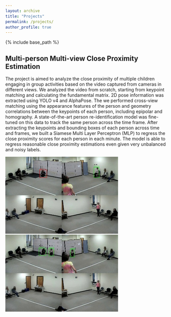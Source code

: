 ```yaml
---
layout: archive
title: "Projects"
permalink: /projects/
author_profile: true
---
```



{% include base_path %}

Multi-person Multi-view Close Proximity Estimation
---------------------------------------------------
The project is aimed to analyze the close proximity of multiple children engaging in group activities based on the video captured from cameras in different views. We analyzed the video from scratch, starting from keypoint matching and calculating the fundamental matrix. 2D pose information was extracted using YOLO v4 and AlphaPose. The we performed cross-view matching using the appearance features of the person and geometry correlations between the keypoints of each person, including epipolar and homography. A state-of-the-art person re-identification model was fine-tuned on this data to track the same person across the time frame. After extracting the keypoints and bounding boxes of each person across time and frames, we built a Siamese Multi Layer Perceptron (MLP) to regress the close proximity scores for each person in each minute. The model is able to regress reasonable close proximity estimations even given very unbalanced and noisy labels. <br>

![img1](../images/exp1.jpg)  ![img2](../images/exp2.jpg)

<!--
<p float="left">
  <img src="./images/exp1.jpg" />
  <img src="./images/exp2.jpg" /> 
</p>
-->

<!-- 
{% for post in site.projects %}
  {% include archive-single.html %}
{% endfor %} 
-->
